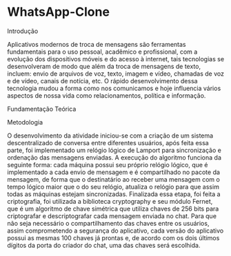 # WhatsApp-Clone

Introdução

Aplicativos modernos de troca de mensagens são ferramentas fundamentais para o uso pessoal, acadêmico e profissional, com a evolução dos dispositivos móveis e do acesso à internet, tais tecnologias se desenvolveram de modo que além da troca de mensagens de texto, incluem: envio de arquivos de voz, texto, imagem e vídeo, chamadas de voz e de vídeo, canais de notícia, etc. O rápido desenvolvimento dessa tecnologia mudou a forma como nos comunicamos e hoje influencia vários aspectos de nossa vida como relacionamentos, política e informação.

Fundamentação Teórica

Metodologia

O desenvolvimento da atividade iniciou-se com a criação de um sistema descentralizado de conversa entre diferentes usuários, após feita essa parte, foi implementado um relógio lógico de Lamport para sincronização e ordenação das mensagens enviadas. A execução do algoritmo funciona da seguinte forma: cada máquina possui seu próprio relógio lógico, que é implementado a cada envio de mensagem e é compartilhado no pacote da mensagem, de forma que o destinatário ao receber uma mensagem com o tempo lógico maior que o do seu relógio, atualiza o relógio para que assim todas as máquinas estejam sincronizadas. Finalizada essa etapa, foi feita a criptografia, foi utilizada a biblioteca cryptography e seu módulo Fernet, que é um algoritmo de chave simétrica que utiliza chaves de 256 bits para criptografar e descriptografar cada mensagem enviada no chat. Para que não seja necessário o compartilhamento das chaves entre os usuários, assim comprometendo a segurança do aplicativo, cada versão do aplicativo possui as mesmas 100 chaves já prontas e, de acordo com os dois últimos dígitos da porta do criador do chat, uma das chaves será escolhida.